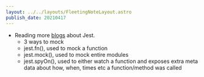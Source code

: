 ```yaml
---
layout: ../../layouts/FleetingNoteLayout.astro
publish_date: 20210417
---
```


- Reading more [blogs](https://www.loupetestware.com/post/mocking-api-calls-with-jest) about Jest.
  - 3 ways to mock
  - jest.fn(), used to mock a function
  - jest.mock(), used to mock entire modules
  - jest.spyOn(), used to either watch a function and exposes extra meta data about how, when, times etc a function/method was called
